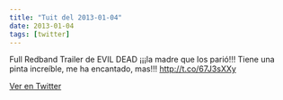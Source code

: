 ```yaml
---
title: "Tuit del 2013-01-04"
date: 2013-01-04
tags: [twitter]
---
```


Full Redband Trailer de EVIL DEAD ¡¡¡la madre que los parió!!! Tiene una pinta increíble, me ha encantado, mas!!!  http://t.co/67J3sXXy



[Ver en Twitter](https://twitter.com/i/web/status/287170469801644032)
